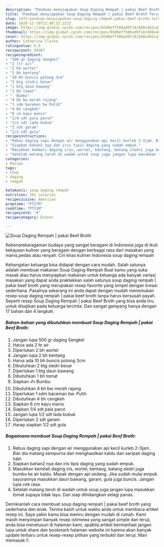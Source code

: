 ```yaml
---
description: "Panduan menyiapakan Soup Daging Rempah | pakai Beef Broth Teruji"
title: "Panduan menyiapakan Soup Daging Rempah | pakai Beef Broth Teruji"
slug: 1472-panduan-menyiapakan-soup-daging-rempah-pakai-beef-broth-teruji
date: 2020-12-18T12:40:23.221Z
image: https://img-global.cpcdn.com/recipes/03d0eff588ad9f18/680x482cq70/soup-daging-rempah-pakai-beef-broth-foto-resep-utama.jpg
thumbnail: https://img-global.cpcdn.com/recipes/03d0eff588ad9f18/680x482cq70/soup-daging-rempah-pakai-beef-broth-foto-resep-utama.jpg
cover: https://img-global.cpcdn.com/recipes/03d0eff588ad9f18/680x482cq70/soup-daging-rempah-pakai-beef-broth-foto-resep-utama.jpg
author: Catherine Clarke
ratingvalue: 4.5
reviewcount: 49367
recipeingredient:
- "500 gr daging Sengkel"
- "2 ltr air"
- "2 bh wortel"
- "2 bh kentang"
- "10 bh buncis potong 3cm"
- "2 btg sledri besar"
- "1 btg daun bawang"
- "1 bh tomat"
- "  Bumbu"
- "4 bh bw merah rajang"
- "1 sdm baceman bw Putih"
- "4 bh cengkeh"
- "6 cm kayu manis"
- "1/4 sdt pala parut"
- "1/2 sdt lada bubuk"
- "2 sdt garam"
- "1/2 sdt gula"
recipeinstructions:
- "Rebus daging sapi dengan air menggunakan api kecil kurleb 2-3jam. Biar dia matang sempurna dan menghasilkan kaldu dari saripati daging sapi."
- "Siapkan bahan2 nya dan iris tipis daging yang sudah empuk."
- "Masukkan kembali daging iris, wortel, kentang, batang sledri juga bumbu ke air kaldu. Masak dengan api sedang. Jika sudah mulai empuk sayurannya masukkan daun bawang, garam, gula juga buncis. Jangan lupa cek rasa."
- "Setelah matang taruh di wadah untuk soup juga jangan lupa masukkan tomat supaya tidak layu. Dan siap dihidangkan selagi panas."
categories:
- Recipe
tags:
- soup
- daging
- rempah

katakunci: soup daging rempah 
nutrition: 261 calories
recipecuisine: American
preptime: "PT27M"
cooktime: "PT31M"
recipeyield: "4"
recipecategory: Dinner

---
```



![Soup Daging Rempah | pakai Beef Broth](https://img-global.cpcdn.com/recipes/03d0eff588ad9f18/680x482cq70/soup-daging-rempah-pakai-beef-broth-foto-resep-utama.jpg)

Kebenarekaragaman budaya yang sangat beragam di Indonesia juga di ikuti kekayaan kuliner yang beragam dengan berbagai rasa dari masakan yang manis,pedas atau renyah. Ciri khas kuliner Indonesia soup daging rempah 

Kehangatan keluarga bisa didapat dengan cara mudah. Salah satunya adalah membuat makanan Soup Daging Rempah 
Buat kamu yang suka masak atau harus menyiapkan makanan untuk keluarga ada banyak variasi masakan yang dapat anda praktekkan salah satunya soup daging rempah | pakai beef broth yang merupakan resep favorite yang simpel dengan kreasi sederhana. Pasalnya sekarang ini anda dapat dengan mudah menemukan resep soup daging rempah | pakai beef broth tanpa harus bersusah payah.
Seperti resep Soup Daging Rempah | pakai Beef Broth yang bisa anda tiru untuk disajikan pada keluarga tercinta. Dan sangat gampang hanya dengan 17 bahan dan 4 langkah.


<!--inarticleads1-->

##### Bahan-bahan yang dibutuhkan membuat Soup Daging Rempah | pakai Beef Broth:

1. Jangan lupa 500 gr daging Sengkel
1. Harus ada 2 ltr air
1. Diperlukan 2 bh wortel
1. Jangan lupa 2 bh kentang
1. Harus ada 10 bh buncis potong 3cm
1. Dibutuhkan 2 btg sledri besar
1. Diperlukan 1 btg daun bawang
1. Dibutuhkan 1 bh tomat
1. Siapkan  ✍️ Bumbu
1. Dibutuhkan 4 bh bw merah rajang
1. Diperlukan 1 sdm baceman bw. Putih
1. Dibutuhkan 4 bh cengkeh
1. Siapkan 6 cm kayu manis
1. Siapkan 1/4 sdt pala parut
1. Jangan lupa 1/2 sdt lada bubuk
1. Diperlukan 2 sdt garam
1. Harap siapkan 1/2 sdt gula




<!--inarticleads2-->

##### Bagaimana membuat  Soup Daging Rempah | pakai Beef Broth:

1. Rebus daging sapi dengan air menggunakan api kecil kurleb 2-3jam. Biar dia matang sempurna dan menghasilkan kaldu dari saripati daging sapi.
1. Siapkan bahan2 nya dan iris tipis daging yang sudah empuk.
1. Masukkan kembali daging iris, wortel, kentang, batang sledri juga bumbu ke air kaldu. Masak dengan api sedang. Jika sudah mulai empuk sayurannya masukkan daun bawang, garam, gula juga buncis. Jangan lupa cek rasa.
1. Setelah matang taruh di wadah untuk soup juga jangan lupa masukkan tomat supaya tidak layu. Dan siap dihidangkan selagi panas.




Demikianlah cara membuat soup daging rempah | pakai beef broth yang sederhana dan enak. Terima kasih untuk waktu anda untuk membaca artikel resep ini. Saya yakin kamu bisa meniru dengan mudah di rumah. Kami masih menyimpan banyak resep istimewa yang sangat simple dan teruji, anda bisa menelusuri di halaman kami, apabila artikel bermanfaat jangan lupa untuk share dan bookmark halaman website ini karena akan banyak update terbaru untuk resep-resep pilihan yang terbukti dan teruji. Mari memasak !!. 

